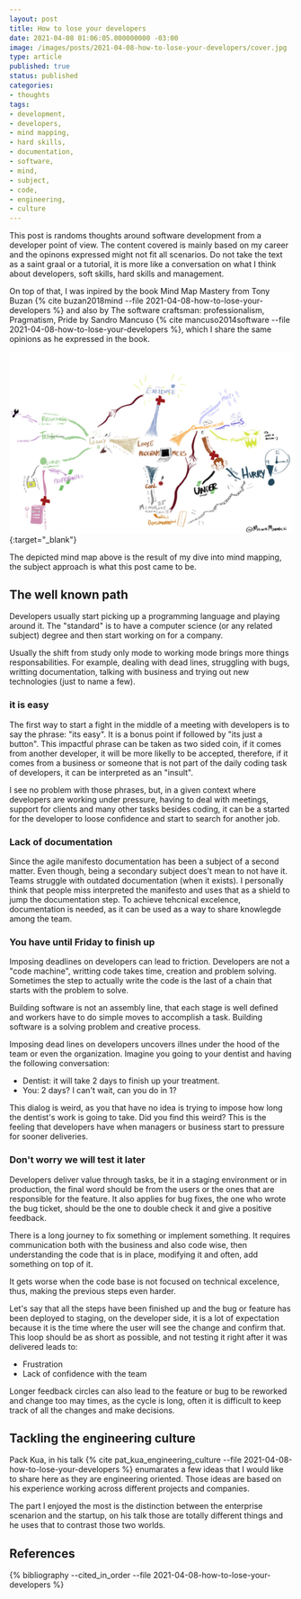 ```yaml
---
layout: post
title: How to lose your developers
date: 2021-04-08 01:06:05.000000000 -03:00
image: /images/posts/2021-04-08-how-to-lose-your-developers/cover.jpg
type: article
published: true
status: published
categories:
- thoughts
tags:
- development,
- developers,
- mind mapping,
- hard skills,
- documentation,
- software,
- mind,
- subject,
- code,
- engineering,
- culture
---
```


This post is randoms thoughts around software development from a developer
point of view. The content covered is mainly based on my career and
the opinons expressed might not fit all scenarios. Do not take
the text as a saint graal or a tutorial, it is more like a conversation on what
I think about developers, soft skills, hard skills and management.

On top of that, I was inpired by the book Mind Map Mastery from Tony Buzan
{% cite buzan2018mind --file 2021-04-08-how-to-lose-your-developers %} and
also by The software craftsman: professionalism, Pragmatism, Pride by
Sandro Mancuso {% cite mancuso2014software --file 2021-04-08-how-to-lose-your-developers %},
which I share the same opinions as he expressed in the book.

[![Mind mapping - how to loose your developers](/images/posts/2021-04-08-how-to-lose-your-developers/mindmapping.jpg)](/images/posts/2021-04-08-how-to-lose-your-developers/mindmapping.jpg){:target="_blank"}

The depicted mind map above is the result of my dive into mind mapping, the
subject approach is what this post came to be.

## The well known path

Developers usually start picking up a programming language and playing around
it. The "standard" is to have a computer science (or any related subject) degree
and then start working on for a company.

Usually the shift from study only mode to working mode brings more things
responsabilities. For example, dealing with dead lines, struggling with
bugs, writting documentation, talking with business and trying out new
technologies (just to name a few).

### it is easy

The first way to start a fight in the middle of a meeting with developers is
to say the phrase: "its easy". It is a bonus point if followed by "its just
a button". This impactful phrase can be taken as two sided coin, if it comes
from another developer, it will be more likelly to be accepted, therefore,
if it comes from a business or someone that is not part of the daily
coding task of developers, it can be interpreted as an "insult".

I see no problem with those phrases, but, in a given context where developers
are working under pressure, having to deal with meetings, support for clients
and many other tasks besides coding, it can be a started for the developer
to loose confidence and start to search for another job.

### Lack of documentation

Since the agile manifesto documentation has been a subject of a second matter.
Even though, being a secondary subject does't mean to not have it. Teams
struggle with outdated documentation (when it exists). I personally think
that people miss interpreted the manifesto and uses that as a shield to
jump the documentation step. To achieve tehcnical excelence, documentation
is needed, as it can be used as a way to share knowlegde among the team.

### You have until Friday to finish up

Imposing deadlines on developers can lead to friction. Developers are not
a "code machine", writting code takes time, creation and problem solving.
Sometimes the step to actually write the code is the last of a chain that
starts with the problem to solve.

Building software is not an assembly line, that each stage is well defined
and workers have to do simple moves to accomplish a task. Building software
is a solving problem and creative process.

Imposing dead lines on developers uncovers illnes under the hood of the
team or even the organization. Imagine you going to your dentist and having
the following conversation:

- Dentist: it will take 2 days to finish up your treatment.
- You:  2 days? I can't wait, can you do in 1?

This dialog is weird, as you that have no idea is trying to impose how long
the dentist's work is going to take. Did you find this weird? This is the feeling
that developers have when managers or business start to pressure for
sooner deliveries.

### Don't worry we will test it later

Developers deliver value through tasks, be it in a staging environment or in
production, the final word should be from the users or the ones that are
responsible for the feature. It also applies for bug fixes, the one who
wrote the bug ticket, should be the one to double check it and
give a positive feedback.

There is a long journey to fix something or implement something. It requires
communication both with the business and also code wise, then understanding
the code that is in place, modifying it and often, add something on top of
it.

It gets worse when the code base is not focused on technical excelence, thus,
making the previous steps even harder.

Let's say that all the steps have been finished up and the bug or feature
has been deployed to staging, on the developer side, it is a lot of
expectation because it is the time where the user will see
the change and confirm that. This loop should be as short as possible, and
not testing it right after it was delivered leads to:

- Frustration
- Lack of confidence with the team

Longer feedback circles can also lead to the feature or bug to be reworked
and change too may times, as the cycle is long, often it is difficult to
keep track of all the changes and make decisions.

## Tackling the engineering culture

Pack Kua, in his talk {% cite pat_kua_engineering_culture --file 2021-04-08-how-to-lose-your-developers %}
enumarates a few ideas that I would like to share here
as they are engineering oriented. Those ideas are based on his experience working
across different projects and companies.

The part I enjoyed the most is the distinction between the enterprise scenarion
and the startup, on his talk those are totally different things and he uses
that to contrast those two worlds.

## References

{% bibliography --cited_in_order --file 2021-04-08-how-to-lose-your-developers %}